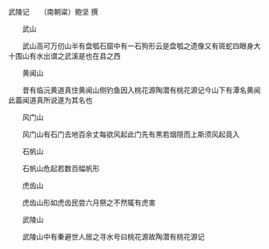 武陵记　　（南朝粱）鲍坚 撰



　　武山

　　武山高可万仞山半有盘瓠石窟中有一石狗形云是盘瓠之遗像又有斑蛇四眼身大十围山有水出谓之武溪是也在县之西

　　黄闻山

　　昔有临沅黄道真住黄闻山侧钓鱼因入桃花源陶潜有桃花源记今山下有潭名黄闻此葢闻道真所说遂为其名也

　　风门山

　　风门山有石门去地百余丈每欲风起此门先有黒若烟隠而上斯须风起竟入

　　石帆山

　　石帆山危起若数百幅帆形

　　虎齿山

　　虎齿山形如虎齿民尝六月祭之不然辄有虎害

　　武陵山

　　武陵山中有秦避世人居之寻水号曰桃花源故陶潜有桃花源记
